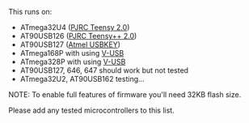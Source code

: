 This runs on:
* ATmega32U4 ([PJRC Teensy 2.0](http://www.pjrc.com/teensy/))
* AT90USB126 ([PJRC Teensy++ 2.0](http://www.pjrc.com/teensy/))
* AT90USB127 ([Atmel USBKEY](http://www.atmel.com/tools/AT90USBKEY.aspx))
* ATmega168P with using [V-USB](http://www.obdev.at/products/vusb/index.html)
* ATmega328P with using [V-USB](http://www.obdev.at/products/vusb/index.html)
* AT90USB127, 646, 647 should work but not tested
* ATmega32U2, AT90USB162 testing...

NOTE: To enable full features of firmware you'll need 32KB flash size.

Please add any tested microcontrollers to this list.